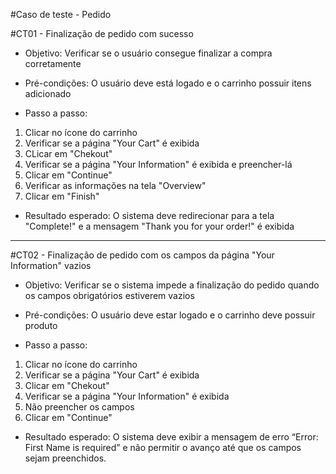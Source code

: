 #Caso de teste - Pedido

#CT01 - Finalização de pedido com sucesso

- Objetivo: Verificar se o usuário consegue finalizar a compra corretamente
- Pré-condições: O usuário deve está logado e o carrinho possuir itens adicionado

- Passo a passo: 
1. Clicar no ícone do carrinho
2. Verificar se a página "Your Cart" é exibida 
3. CLicar em "Chekout"
4. Verificar se a página "Your Information" é exibida e preencher-lá
5. Clicar em "Continue" 
6. Verificar as informações na tela "Overview" 
7. Clicar em "Finish" 

- Resultado esperado: 
O sistema deve redirecionar para a tela "Complete!" e a mensagem "Thank you for your order!" é exibida

-------

#CT02 - Finalização de pedido com os campos da página "Your Information" vazios

- Objetivo: Verificar se o sistema impede a finalização do pedido quando os campos obrigatórios estiverem vazios
- Pré-condições: O usuário deve estar logado e o carrinho deve possuir produto

- Passo a passo: 
1. Clicar no ícone do carrinho
2. Verificar se a página "Your Cart" é exibida 
3. Clicar em "Chekout"
4. Verificar se a página "Your Information" é exibida 
5. Não preencher os campos 
6. Clicar em "Continue"

- Resultado esperado: 
O sistema deve exibir a mensagem de erro “Error: First Name is required” e não permitir o avanço até que os campos sejam preenchidos. 